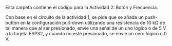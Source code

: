 Esta carpeta contiene el código para la Actividad 2: Botón y Frecuencia.

Con base en el circuito de la actividad 1, se pide que se añada un push-button
en la configuración pull-down utilizando una resistencia de 10 kΩ
de tal manera que al ser presionado, envíe una señal de un uno lógico o de 5 V
a la tarjeta ESP32, y cuando no esté presionado, se envíe un cero lógico o 0 V.
